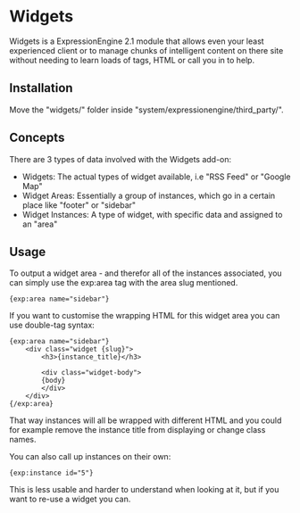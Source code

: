 # Widgets

Widgets is a ExpressionEngine 2.1 module that allows even your least experienced client or to manage chunks of intelligent content on there site without needing to learn loads of tags, HTML or call you in to help.

## Installation

Move the "widgets/" folder inside "system/expressionengine/third_party/".

## Concepts

There are 3 types of data involved with the Widgets add-on:

* Widgets: The actual types of widget available, i.e "RSS Feed" or "Google Map"
* Widget Areas: Essentially a group of instances, which go in a certain place like "footer" or "sidebar"
* Widget Instances: A type of widget, with specific data and assigned to an "area"

## Usage

To output a widget area - and therefor all of the instances associated, you can simply use the exp:area tag with the area slug mentioned.

	{exp:area name="sidebar"}

If you want to customise the wrapping HTML for this widget area you can use double-tag syntax:

	{exp:area name="sidebar"}
		<div class="widget {slug}">
			<h3>{instance_title}</h3>

			<div class="widget-body">
			{body}
			</div>
		</div>
	{/exp:area}

That way instances will all be wrapped with different HTML and you could for example remove the instance title from displaying or change class 
names.

You can also call up instances on their own:

	{exp:instance id="5"}

This is less usable and harder to understand when looking at it, but if you want to re-use a widget you can.